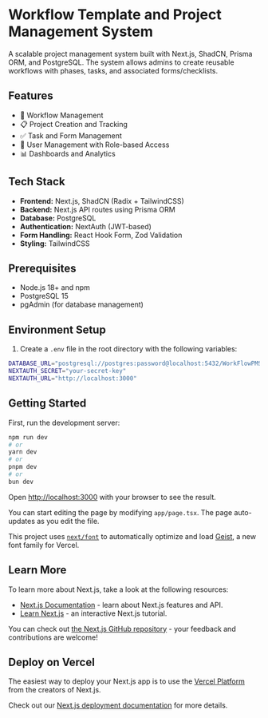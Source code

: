 # Workflow Template and Project Management System

A scalable project management system built with Next.js, ShadCN, Prisma ORM, and PostgreSQL. The system allows admins to create reusable workflows with phases, tasks, and associated forms/checklists.

## Features

- 🔄 Workflow Management
- 📋 Project Creation and Tracking
- ✅ Task and Form Management
- 👥 User Management with Role-based Access
- 📊 Dashboards and Analytics

## Tech Stack

- **Frontend:** Next.js, ShadCN (Radix + TailwindCSS)
- **Backend:** Next.js API routes using Prisma ORM
- **Database:** PostgreSQL
- **Authentication:** NextAuth (JWT-based)
- **Form Handling:** React Hook Form, Zod Validation
- **Styling:** TailwindCSS

## Prerequisites

- Node.js 18+ and npm
- PostgreSQL 15
- pgAdmin (for database management)

## Environment Setup

1. Create a `.env` file in the root directory with the following variables:
```bash
DATABASE_URL="postgresql://postgres:password@localhost:5432/WorkFlowPMS"
NEXTAUTH_SECRET="your-secret-key"
NEXTAUTH_URL="http://localhost:3000"
```

## Getting Started

First, run the development server:

```bash
npm run dev
# or
yarn dev
# or
pnpm dev
# or
bun dev
```

Open [http://localhost:3000](http://localhost:3000) with your browser to see the result.

You can start editing the page by modifying `app/page.tsx`. The page auto-updates as you edit the file.

This project uses [`next/font`](https://nextjs.org/docs/app/building-your-application/optimizing/fonts) to automatically optimize and load [Geist](https://vercel.com/font), a new font family for Vercel.

## Learn More

To learn more about Next.js, take a look at the following resources:

- [Next.js Documentation](https://nextjs.org/docs) - learn about Next.js features and API.
- [Learn Next.js](https://nextjs.org/learn) - an interactive Next.js tutorial.

You can check out [the Next.js GitHub repository](https://github.com/vercel/next.js) - your feedback and contributions are welcome!

## Deploy on Vercel

The easiest way to deploy your Next.js app is to use the [Vercel Platform](https://vercel.com/new?utm_medium=default-template&filter=next.js&utm_source=create-next-app&utm_campaign=create-next-app-readme) from the creators of Next.js.

Check out our [Next.js deployment documentation](https://nextjs.org/docs/app/building-your-application/deploying) for more details.
